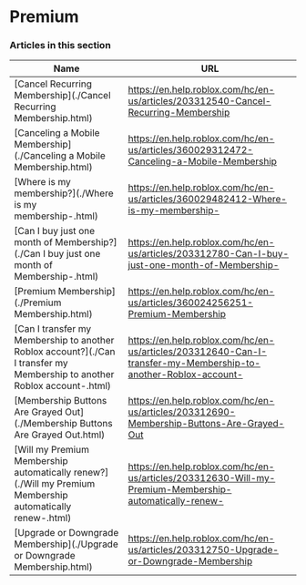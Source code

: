 # Premium  
### Articles in this section
Name|URL
-|-
[Cancel Recurring Membership](./Cancel Recurring Membership.html) |https://en.help.roblox.com/hc/en-us/articles/203312540-Cancel-Recurring-Membership
[Canceling a Mobile Membership](./Canceling a Mobile Membership.html) |https://en.help.roblox.com/hc/en-us/articles/360029312472-Canceling-a-Mobile-Membership
[Where is my membership?](./Where is my membership-.html) |https://en.help.roblox.com/hc/en-us/articles/360029482412-Where-is-my-membership-
[Can I buy just one month of Membership?](./Can I buy just one month of Membership-.html) |https://en.help.roblox.com/hc/en-us/articles/203312780-Can-I-buy-just-one-month-of-Membership-
[Premium Membership](./Premium Membership.html) |https://en.help.roblox.com/hc/en-us/articles/360024256251-Premium-Membership
[Can I transfer my Membership to another Roblox account?](./Can I transfer my Membership to another Roblox account-.html) |https://en.help.roblox.com/hc/en-us/articles/203312640-Can-I-transfer-my-Membership-to-another-Roblox-account-
[Membership Buttons Are Grayed Out](./Membership Buttons Are Grayed Out.html) |https://en.help.roblox.com/hc/en-us/articles/203312690-Membership-Buttons-Are-Grayed-Out
[Will my Premium Membership automatically renew?](./Will my Premium Membership automatically renew-.html) |https://en.help.roblox.com/hc/en-us/articles/203312630-Will-my-Premium-Membership-automatically-renew-
[Upgrade or Downgrade Membership](./Upgrade or Downgrade Membership.html) |https://en.help.roblox.com/hc/en-us/articles/203312750-Upgrade-or-Downgrade-Membership